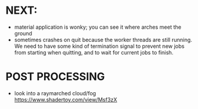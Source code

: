 # NEXT:
- material application is wonky; you can see it where arches meet the ground
- sometimes crashes on quit because the worker threads are still running. We need to have some kind of termination signal to prevent new jobs from starting when quitting, and to wait for current jobs to finish.

# POST PROCESSING
- look into a raymarched cloud/fog https://www.shadertoy.com/view/Msf3zX